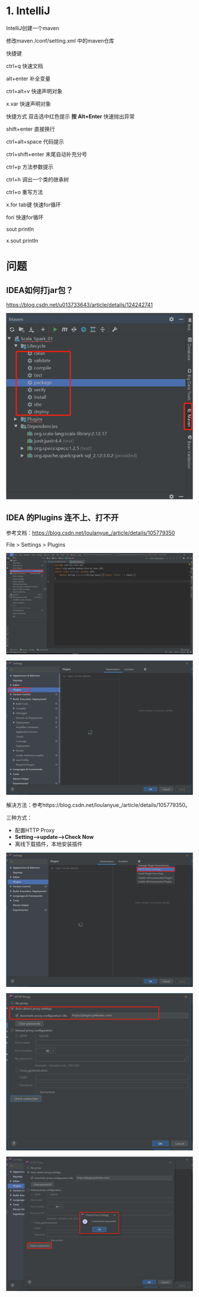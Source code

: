 # 1. IntelliJ

IntelliJ创建一个maven

修改maven /conf/setting.xml 中的maven仓库



快捷键

ctrl+q 快速文档

alt+enter 补全变量

ctrl+alt+v 快速声明对象

x.var	快速声明对象

快捷方式 双击选中红色提示  **按** **Alt+Enter** 快速抛出异常

shift+enter 直接换行

ctrl+alt+space 代码提示

ctrl+shift+enter 末尾自动补充分号

ctrl+p 方法参数提示

ctrl+h	调出一个类的继承树

ctrl+o	重写方法

x.for	tab键	快速for循环

fori	快速for循环

sout	println

x.sout	println



# 问题

## IDEA如何打jar包？

https://blog.csdn.net/u013733643/article/details/124242741

![image-20230131153843616](IntelliJ.assets/image-20230131153843616.png)

## IDEA 的Plugins 连不上、打不开

参考文档：https://blog.csdn.net/loulanyue_/article/details/105779350

File > Settings > Plugins

![image-20230129155023867](IntelliJ.assets/image-20230129155023867.png)

![image-20230129155123712](IntelliJ.assets/image-20230129155123712.png)

解决方法：参考https://blog.csdn.net/loulanyue_/article/details/105779350。

三种方式：

- 配置HTTP Proxy
- **Setting—>update—>Check Now**
- 离线下载插件，本地安装插件

![image-20230129160603267](IntelliJ.assets/image-20230129160603267.png)

![image-20230129160321475](IntelliJ.assets/image-20230129160321475.png)

![image-20230129160104579](IntelliJ.assets/image-20230129160104579.png)



